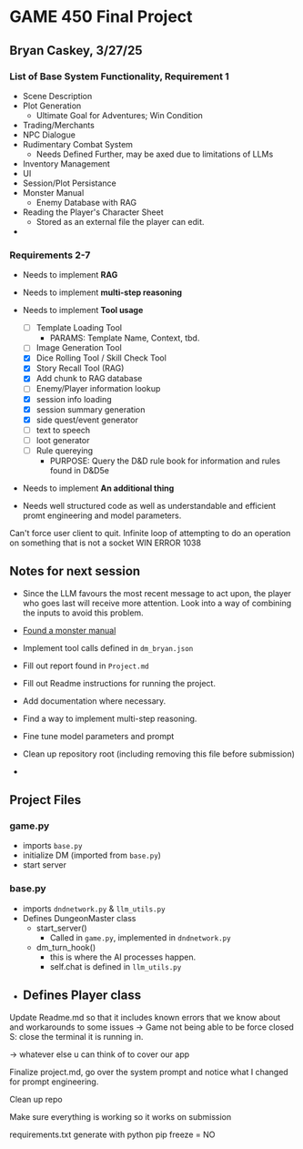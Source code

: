# GAME 450 Final Project
## Bryan Caskey, 3/27/25

### List of Base System Functionality, Requirement 1
- Scene Description
- Plot Generation
  - Ultimate Goal for Adventures; Win Condition
- Trading/Merchants
- NPC Dialogue
- Rudimentary Combat System 
  - Needs Defined Further, may be axed due to limitations of LLMs
- Inventory Management
- UI
- Session/Plot Persistance
- Monster Manual 
  - Enemy Database with RAG
- Reading the Player's Character Sheet
  - Stored as an external file the player can edit.
- 

### Requirements 2-7
- Needs to implement **RAG**
  
- Needs to implement **multi-step reasoning**
  
- Needs to implement **Tool usage**
  - [ ] Template Loading Tool
    - PARAMS: Template Name, Context, tbd.
  - [ ] Image Generation Tool
  - [x] Dice Rolling Tool / Skill Check Tool
  - [x] Story Recall Tool (RAG)
  - [x] Add chunk to RAG database
  - [ ] Enemy/Player information lookup
  - [x] session info loading
  - [x] session summary generation
  - [x] side quest/event generator
  - [ ] text to speech
  - [ ] loot generator
  - [ ] Rule quereying
    - PURPOSE: Query the D&D rule book for information and rules found in D&D5e
  
- Needs to implement **An additional thing**
  
- Needs well structured code as well as understandable and efficient promt engineering and model parameters.





Can't force user client to quit.
Infinite loop of attempting to do an operation on something that is not a socket WIN ERROR 1038


## Notes for next session
- Since the LLM favours the most recent message to act upon, the player who goes last will receive more attention. Look into a way of combining the inputs to avoid this problem. 

- [Found a monster manual](https://gist.github.com/tkfu/9819e4ac6d529e225e9fc58b358c3479)

- Implement tool calls defined in `dm_bryan.json`
- Fill out report found in `Project.md`
- Fill out Readme instructions for running the project.
- Add documentation where necessary.
- Find a way to implement multi-step reasoning.
- Fine tune model parameters and prompt
- Clean up repository root (including removing this file before submission)
- 



## Project Files
### game.py

- imports `base.py`
- initialize DM (imported from `base.py`)
- start server

### base.py

- imports `dndnetwork.py` & `llm_utils.py`
- Defines DungeonMaster class
  - start_server()
    - Called in `game.py`, implemented in `dndnetwork.py`
  - dm_turn_hook()
    - this is where the AI processes happen.
    - self.chat is defined in `llm_utils.py`
- Defines Player class
  - 




Update Readme.md so that it includes known errors that we know about and workarounds to some issues
  -> Game not being able to be force closed
      S: close the terminal it is running in.

  -> whatever else u can think of to cover our app

Finalize project.md, go over the system prompt and notice what I changed for prompt engineering. 

Clean up repo

Make sure everything is working so it works on submission

requirements.txt
generate with python
pip freeze = NO
